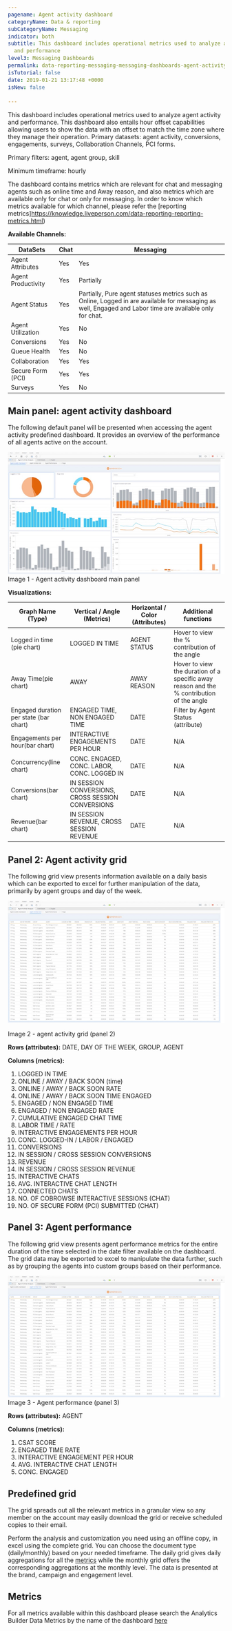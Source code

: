 ```yaml
---
pagename: Agent activity dashboard
categoryName: Data & reporting
subCategoryName: Messaging
indicator: both
subtitle: This dashboard includes operational metrics used to analyze agent activity
  and performance
level3: Messaging Dashboards
permalink: data-reporting-messaging-messaging-dashboards-agent-activity-dashboard.html
isTutorial: false
date: 2019-01-21 13:17:48 +0000
isNew: false

---
```


This dashboard includes operational metrics used to analyze agent activity and performance. This dashboard also entails hour offset capabilities allowing users to show the data with an offset to match the time zone where they manage their operation.
Primary datasets: agent activity, conversions, engagements, surveys, Collaboration Channels, PCI forms.

Primary filters: agent, agent group, skill

Minimum timeframe: hourly

The dashboard contains metrics which are relevant for chat and messaging agents such as online time and Away reason, and also metrics which are available only for chat or only for messaging. 
In order to know which metrics available for which channel, please refer the [reporting metrics]https://knowledge.liveperson.com/data-reporting-reporting-metrics.html)

**Available Channels:**

| DataSets | Chat | Messaging | 
| --- | --- | --- | 
| Agent Attributes | Yes | Yes | 
| Agent Productivity | Yes | Partially | 
| Agent Status | Yes | Partially, Pure agent statuses metrics such as Online, Logged in are available for messaging as well, Engaged and Labor time are available only for chat. | 
| Agent Utilization | Yes | No | 
| Conversions | Yes | No | 
| Queue Health | Yes | No | 
| Collaboration | Yes | Yes |
| Secure Form (PCI)| Yes | Yes |
| Surveys | Yes | No |

## Main panel: agent activity dashboard

The following default panel will be presented when accessing the agent activity predefined dashboard. It provides an overview of the performance of all agents active on the account.

![](/img/Agent_Activity_agent_activity_dashboard.jpg)
Image 1 - Agent activity dashboard main panel

**Visualizations:**

| Graph Name (Type) | Vertical / Angle (Metrics) | Horizontal / Color (Attributes) | Additional functions |
| --- | --- | --- | --- |
| Logged in time (pie chart) | LOGGED IN TIME | AGENT STATUS | Hover to view the % contribution of the angle |
| Away Time(pie chart) | AWAY | AWAY REASON | Hover to view the duration of a specific away reason and the % contribution of the angle |
| Engaged duration per state (bar chart) | ENGAGED TIME, NON ENGAGED TIME | DATE | Filter by Agent Status (attribute) |
| Engagements per hour(bar chart) | INTERACTIVE ENGAGEMENTS PER HOUR | DATE | N/A |
| Concurrency(line chart) | CONC. ENGAGED, CONC. LABOR, CONC. LOGGED IN | DATE | N/A |
| Conversions(bar chart) | IN SESSION CONVERSIONS, CROSS SESSION CONVERSIONS | DATE | N/A |
| Revenue(bar chart) | IN SESSION REVENUE, CROSS SESSION REVENUE | DATE | N/A |

## Panel 2: Agent activity grid

The following grid view presents information available on a daily basis which can be exported to excel for further manipulation of the data, primarily by agent groups and day of the week.

![](/img/Agent_Activity_Grid.jpg)

Image 2 - agent activity grid (panel 2)

**Rows (attributes):** DATE, DAY OF THE WEEK, GROUP, AGENT

**Columns (metrics):**

 1. LOGGED IN TIME
 2. ONLINE / AWAY / BACK SOON (time)
 3. ONLINE / AWAY / BACK SOON RATE
 4. ONLINE / AWAY / BACK SOON TIME ENGAGED
 5. ENGAGED / NON ENGAGED TIME
 6. ENGAGED / NON ENGAGED RATE
 7. CUMULATIVE ENGAGED CHAT TIME
 8. LABOR TIME / RATE
 9. INTERACTIVE ENGAGEMENTS PER HOUR
10. CONC. LOGGED-IN / LABOR / ENGAGED
11. CONVERSIONS
12. IN SESSION / CROSS SESSION CONVERSIONS
13. REVENUE
14. IN SESSION / CROSS SESSION REVENUE
15. INTERACTIVE CHATS
16. AVG. INTERACTIVE CHAT LENGTH
17. CONNECTED CHATS
18. NO. OF COBROWSE INTERACTIVE SESSIONS (CHAT)
19. NO. OF SECURE FORM (PCI) SUBMITTED (CHAT)

## Panel 3: Agent performance

The following grid view presents agent performance metrics for the entire duration of the time selected in the date filter available on the dashboard. The grid data may be exported to excel to manipulate the data further, such as by grouping the agents into custom groups based on their performance.

![](/img/Agent_Activity_Grid.jpg)
Image 3 - Agent performance (panel 3)

**Rows (attributes):** AGENT

**Columns (metrics):**

1. CSAT SCORE
2. ENGAGED TIME RATE
3. INTERACTIVE ENGAGEMENT PER HOUR
4. AVG. INTERACTIVE CHAT LENGTH
5. CONC. ENGAGED

## Predefined grid

The grid spreads out all the relevant metrics in a granular view so any member on the account may easily download the grid or receive scheduled copies to their email.

Perform the analysis and customization you need using an offline copy, in excel using the complete grid. You can choose the document type (daily/monthly) based on your needed timeframe. The daily grid gives daily aggregations for all the [metrics](https://developers.liveperson.com/essential-resources-report-builder-data-metrics.html#documenttitlecontainer) while the monthly grid offers the corresponding aggregations at the monthly level. The data is presented at the brand, campaign and engagement level.

## Metrics

For all metrics available within this dashboard please search the Analytics Builder Data Metrics by the name of the dashboard [here](https://knowledge.liveperson.com/data-reporting-reporting-metrics.html)
